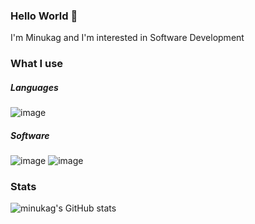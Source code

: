 ### Hello World 👋

I'm Minukag and I'm interested in Software Development

### What I use
##### Languages
![image](https://img.shields.io/badge/Python-3776AB?style=for-the-badge&logo=python&logoColor=white)
##### Software
![image](https://img.shields.io/badge/MongoDB-4EA94B?style=for-the-badge&logo=mongodb&logoColor=white)
![image](https://img.shields.io/badge/Visual_Studio_Code-0078D4?style=for-the-badge&logo=visual%20studio%20code&logoColor=white)


### Stats
![minukag's GitHub stats](https://github-readme-stats.vercel.app/api?username=minukag&show_icons=true&theme=tokyonight&hide_border=true)

<!--<img width ='32px' src ='https://raw.githubusercontent.com/rahulbanerjee26/githubAboutMeGenerator/main/icons/python.svg'>-->

<!--
**minukag/minukag** is a ✨ _special_ ✨ repository because its `README.md` (this file) appears on your GitHub profile.

Here are some ideas to get you started:

- 🔭 I’m currently working on ...
- 🌱 I’m currently learning ...
- 👯 I’m looking to collaborate on ...
- 🤔 I’m looking for help with ...
- 💬 Ask me about ...
- 📫 How to reach me: ...
- 😄 Pronouns: ...
- ⚡ Fun fact: ...
-->
